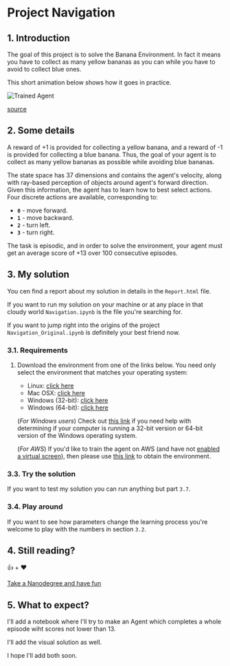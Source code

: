 # Project Navigation

## 1. Introduction

The goal of this project is to solve the Banana Environment. In fact it means you have to collect as many yellow bananas as you can while you have to avoid to collect blue ones.

This short animation below shows how it goes in practice.

![Trained Agent](https://user-images.githubusercontent.com/10624937/42135619-d90f2f28-7d12-11e8-8823-82b970a54d7e.gif)

[source](https://github.com/udacity/deep-reinforcement-learning/tree/master/p1_navigation)

## 2. Some details

A reward of +1 is provided for collecting a yellow banana, and a reward of -1 is provided for collecting a blue banana.  Thus, the goal of your agent is to collect as many yellow bananas as possible while avoiding blue bananas.  

The state space has 37 dimensions and contains the agent's velocity, along with ray-based perception of objects around agent's forward direction.  Given this information, the agent has to learn how to best select actions.  Four discrete actions are available, corresponding to:
- **`0`** - move forward.
- **`1`** - move backward.
- **`2`** - turn left.
- **`3`** - turn right.

The task is episodic, and in order to solve the environment, your agent must get an average score of +13 over 100 consecutive episodes.

## 3. My solution

You cen find a report about my solution in details in the `Report.html` file.

If you want to run my solution on your machine or at any place in that cloudy world `Navigation.ipynb` is the file you're searching for.

If you want to jump right into the origins of the project `Navigation_Original.ipynb` is definitely your best friend now.

### 3.1. Requirements

1. Download the environment from one of the links below.  You need only select the environment that matches your operating system:
    - Linux: [click here](https://s3-us-west-1.amazonaws.com/udacity-drlnd/P1/Banana/Banana_Linux.zip)
    - Mac OSX: [click here](https://s3-us-west-1.amazonaws.com/udacity-drlnd/P1/Banana/Banana.app.zip)
    - Windows (32-bit): [click here](https://s3-us-west-1.amazonaws.com/udacity-drlnd/P1/Banana/Banana_Windows_x86.zip)
    - Windows (64-bit): [click here](https://s3-us-west-1.amazonaws.com/udacity-drlnd/P1/Banana/Banana_Windows_x86_64.zip)
    
    (_For Windows users_) Check out [this link](https://support.microsoft.com/en-us/help/827218/how-to-determine-whether-a-computer-is-running-a-32-bit-version-or-64) if you need help with determining if your computer is running a 32-bit version or 64-bit version of the Windows operating system.

    (_For AWS_) If you'd like to train the agent on AWS (and have not [enabled a virtual screen](https://github.com/Unity-Technologies/ml-agents/blob/master/docs/Training-on-Amazon-Web-Service.md)), then please use [this link](https://s3-us-west-1.amazonaws.com/udacity-drlnd/P1/Banana/Banana_Linux_NoVis.zip) to obtain the environment.

### 3.3. Try the solution

If you want to test my solution you can run anything but part `3.7`.

### 3.4. Play around

If you want to see how parameters change the learning process you're welcome to play with the numbers in section `3.2`.

## 4. Still reading?

👍 + ❤

[Take a Nanodegree and have fun](https://www.udacity.com/nanodegree)

## 5. What to expect?

I'll add a notebook where I'll try to make an Agent which completes a whole episode wiht scores not lower than 13.

I'll add the visual solution as well.

I hope I'll add both soon.
